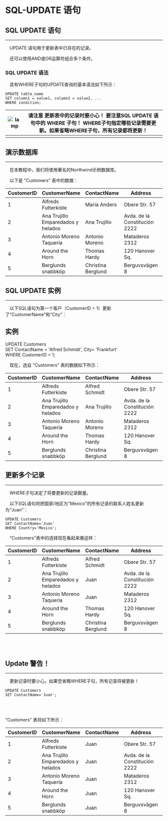 # SQL-UPDATE 语句



## SQL UPDATE 语句

------

　UPDATE 语句用于更新表中已存在的记录。

　还可以使用AND或OR运算符组合多个条件。                    
        

### SQL UPDATE 语法

　具有WHERE子句的UPDATE查询的基本语法如下所示：            
        

```
UPDATE table_name
SET column1 = value1, column2 = value2, ...
WHERE condition;
```



| ![lamp](https://atts.w3cschool.cn/attachments/image/20150510/lamp.jpg) | **请注意  ****更新表中的记录时要小心！**** 要注意SQL UPDATE 语句中的 WHERE 子句！**                          WHERE子句指定哪些记录需要更新。如果省略WHERE子句，所有记录都将更新！ |
| ------------------------------------------------------------ | ------------------------------------------------------------ |
|                                                              |                                                              |



## 演示数据库

------

　在本教程中，我们将使用著名的Northwind示例数据库。

　以下是 "Customers" 表中的数据：

| CustomerID | CustomerName                       | ContactName        | Address                       | City        | PostalCode | Country |
| ---------- | ---------------------------------- | ------------------ | ----------------------------- | ----------- | ---------- | ------- |
| 1          | Alfreds Futterkiste                | Maria Anders       | Obere Str. 57                 | Berlin      | 12209      | Germany |
| 2          | Ana Trujillo Emparedados y helados | Ana Trujillo       | Avda. de la Constitución 2222 | México D.F. | 05021      | Mexico  |
| 3          | Antonio Moreno Taquería            | Antonio Moreno     | Mataderos 2312                | México D.F. | 05023      | Mexico  |
| 4          | Around the Horn                    | Thomas Hardy       | 120 Hanover Sq.               | London      | WA1 1DP    | UK      |
| 5          | Berglunds snabbköp                 | Christina Berglund | Berguvsvägen 8                | Luleå       | S-958 22   | Sweden  |



## SQL UPDATE 实例

------

　以下SQL语句为第一个客户（CustomerID = 1）更新了“CustomerName”和“City”：

## 实例

UPDATE Customers                
SET ContactName = 'Alfred Schmidt', City= 'Frankfurt'                
WHERE CustomerID = 1;                
            

　现在，选自 "Customers" 表的数据如下所示：

| CustomerID | CustomerName                       | ContactName        | Address                       | City        | PostalCode | Country |
| ---------- | ---------------------------------- | ------------------ | ----------------------------- | ----------- | ---------- | ------- |
| 1          | Alfreds Futterkiste                | Alfred Schmidt     | Obere Str. 57                 | Frankfurt   | 12209      | Germany |
| 2          | Ana Trujillo Emparedados y helados | Ana Trujillo       | Avda. de la Constitución 2222 | México D.F. | 05021      | Mexico  |
| 3          | Antonio Moreno Taquería            | Antonio Moreno     | Mataderos 2312                | México D.F. | 05023      | Mexico  |
| 4          | Around the Horn                    | Thomas Hardy       | 120 Hanover Sq.               | London      | WA1 1DP    | UK      |
| 5          | Berglunds snabbköp                 | Christina Berglund | Berguvsvägen 8                | Luleå       | S-958 22   | Sweden  |



## 更新多个记录

------

　WHERE子句决定了将要更新的记录数量。

　以下SQL语句将把国家/地区为"Mexico"的所有记录的联系人姓名更新为“Juan”：

```
UPDATE Customers
SET ContactName='Juan'
WHERE Country='Mexico';
```

　“Customers”表中的选择现在看起来像这样：            
        

| CustomerID | CustomerName                       | ContactName        | Address                       | City        | PostalCode | Country |
| ---------- | ---------------------------------- | ------------------ | ----------------------------- | ----------- | ---------- | ------- |
| 1          | Alfreds Futterkiste                | Alfred Schmidt     | Obere Str. 57                 | Frankfurt   | 12209      | Germany |
| 2          | Ana Trujillo Emparedados y helados | Juan               | Avda. de la Constitución 2222 | México D.F. | 05021      | Mexico  |
| 3          | Antonio Moreno Taquería            | Juan               | Mataderos 2312                | México D.F. | 05023      | Mexico  |
| 4          | Around the Horn                    | Thomas Hardy       | 120 Hanover Sq.               | London      | WA1 1DP    | UK      |
| 5          | Berglunds snabbköp                 | Christina Berglund | Berguvsvägen 8                | Luleå       | S-958 22   | Sweden  |

​            
​        

## Update 警告！

------

　更新记录时要小心。如果您省略WHERE子句，所有记录将被更新！            
        

```
UPDATE Customers
SET ContactName='Juan';
```

​            
​        

"Customers" 表将如下所示：

| CustomerID | CustomerName                       | ContactName | Address                       | City        | PostalCode | Country |
| ---------- | ---------------------------------- | ----------- | ----------------------------- | ----------- | ---------- | ------- |
| 1          | Alfreds Futterkiste                | Juan        | Obere Str. 57                 | Frankfurt   | 12209      | Germany |
| 2          | Ana Trujillo Emparedados y helados | Juan        | Avda. de la Constitución 2222 | México D.F. | 05021      | Mexico  |
| 3          | Antonio Moreno Taquería            | Juan        | Mataderos 2312                | México D.F. | 05023      | Mexico  |
| 4          | Around the Horn                    | Juan        | 120 Hanover Sq.               | London      | WA1 1DP    | UK      |
| 5          | Berglunds snabbköp                 | Juan        | Berguvsvägen 8                | Luleå       | S-958 22   | Sweden  |

